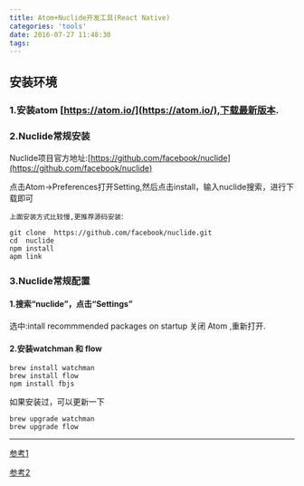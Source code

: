 ```yaml
---
title: Atom+Nuclide开发工具(React Native)
categories: 'tools'
date: 2016-07-27 11:48:30
tags:
---
```


## 安装环境
### 1.安装atom [https://atom.io/](https://atom.io/),下载最新版本.
### 2.Nuclide常规安装

Nuclide项目官方地址:[https://github.com/facebook/nuclide](https://github.com/facebook/nuclide)

点击Atom->Preferences打开Setting,然后点击install，输入nuclide搜索，进行下载即可

`上面安装方式比较慢,更推荐源码安装`:

```
git clone  https://github.com/facebook/nuclide.git
cd  nuclide
npm install
apm link 
```

### 3.Nuclide常规配置

#### 1.搜索“nuclide”，点击“Settings”
选中:intall recommmended packages on startup
关闭 Atom ,重新打开.
#### 2.安装watchman 和 flow

```
brew install watchman
brew install flow
npm install fbjs
```

如果安装过，可以更新一下

```
brew upgrade watchman
brew upgrade flow
```

--------
[参考1](http://www.lcode.org/%E3%80%90react-native%E5%BC%80%E5%8F%91%E3%80%91react-native%E5%BC%80%E5%8F%91ide%E5%AE%89%E8%A3%85%E5%8F%8A%E9%85%8D%E7%BD%AE/)

[参考2](http://www.hangge.com/blog/cache/detail_1490.html#)